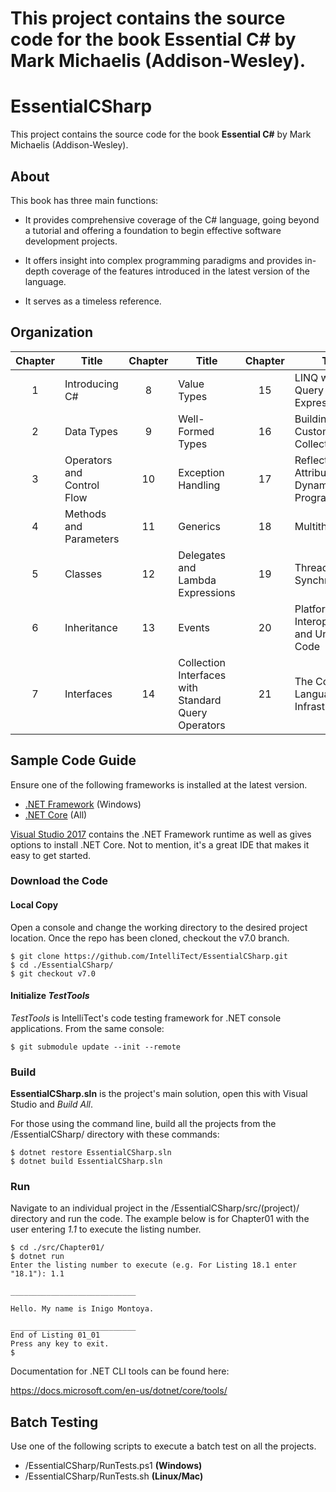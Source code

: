 This project contains the source code for the book Essential C# by Mark Michaelis (Addison-Wesley).
=======
# EssentialCSharp

This project contains the source code for the book **Essential C#** by Mark Michaelis (Addison-Wesley).

## About

This book has three main functions:

* It provides comprehensive coverage of the C# language, going beyond a tutorial and offering a foundation to begin effective software development projects.

* It offers insight into complex programming paradigms and provides in-depth coverage of the features introduced in the latest version of the language.

* It serves as a timeless reference.

## Organization

|Chapter  |Title     |Chapter  |Title    |Chapter  |Title     |
|:-------:|----------|:-------:|---------|:-------:|----------|
|1|Introducing C#|8|Value Types|15|LINQ with Query Expressions|
|2|Data Types|9|Well-Formed Types|16|Building Custom Collections|
|3|Operators and Control Flow|10|Exception Handling|17|Reflection, Attributes, and Dynamic Programming|
|4|Methods and Parameters|11|Generics|18|Multithreading|
|5|Classes|12|Delegates and Lambda Expressions|19|Thread Synchronization|
|6|Inheritance|13|Events|20|Platform Interoperability and Unsafe Code|
|7|Interfaces|14|Collection Interfaces with Standard Query Operators|21|The Common Language Infrastructure

## Sample Code Guide

Ensure one of the following frameworks is installed at the latest version.

* [.NET Framework](https://www.microsoft.com/net/targeting) (Windows)
* [.NET Core](https://www.microsoft.com/net/core) (All)

[Visual Studio 2017](https://www.visualstudio.com) contains the .NET Framework runtime as well as gives options to install .NET Core.  Not to mention, it's a great IDE that makes it easy to get started.

### Download the Code

#### Local Copy

Open a console and change the working directory to the desired project location. Once the repo has been cloned, checkout the v7.0 branch.
```
$ git clone https://github.com/IntelliTect/EssentialCSharp.git
$ cd ./EssentialCSharp/
$ git checkout v7.0
```

#### Initialize _TestTools_

_TestTools_ is IntelliTect's code testing framework for .NET console applications.  From the same console:
```
$ git submodule update --init --remote
```

### Build

**EssentialCSharp.sln** is the project's main solution, open this with Visual Studio and _Build All_.

 For those using the command line, build all the projects from the /EssentialCSharp/ directory with these commands:
```
$ dotnet restore EssentialCSharp.sln
$ dotnet build EssentialCSharp.sln
```
### Run

Navigate to an individual project in the /EssentialCSharp/src/(project)/ directory and run the code. The example below is for Chapter01 with the user entering _1.1_ to execute the listing number.

```
$ cd ./src/Chapter01/
$ dotnet run
Enter the listing number to execute (e.g. For Listing 18.1 enter "18.1"): 1.1

____________________________

Hello. My name is Inigo Montoya.

____________________________
End of Listing 01_01
Press any key to exit.
$
```

Documentation for .NET CLI tools can be found here:

https://docs.microsoft.com/en-us/dotnet/core/tools/


## Batch Testing

Use one of the following scripts to execute a batch test on all the projects.

* /EssentialCSharp/RunTests.ps1 **(Windows)**
* /EssentialCSharp/RunTests.sh **(Linux/Mac)**
